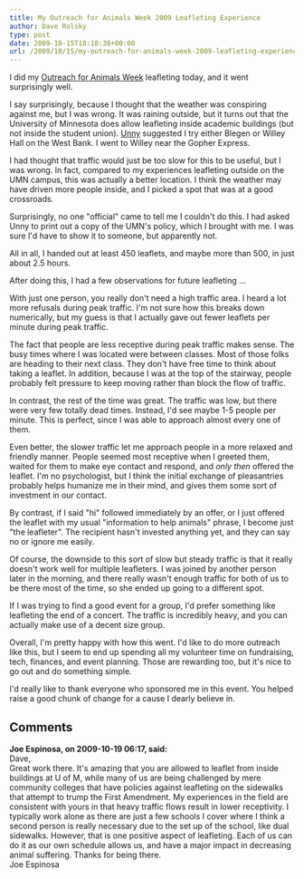 ```yaml
---
title: My Outreach for Animals Week 2009 Leafleting Experience
author: Dave Rolsky
type: post
date: 2009-10-15T18:18:38+00:00
url: /2009/10/15/my-outreach-for-animals-week-2009-leafleting-experience/
---
```


I did my [Outreach for Animals Week][1] leafleting today, and it went surprisingly well.

I say surprisingly, because I thought that the weather was conspiring against me, but I was wrong.
It was raining outside, but it turns out that the University of Minnesota does allow leafleting
inside academic buildings (but not inside the student union). [Unny][2] suggested I try either
Blegen or Willey Hall on the West Bank. I went to Willey near the Gopher Express.

I had thought that traffic would just be too slow for this to be useful, but I was wrong. In fact,
compared to my experiences leafleting outside on the UMN campus, this was actually a better
location. I think the weather may have driven more people inside, and I picked a spot that was at a
good crossroads.

Surprisingly, no one "official" came to tell me I couldn't do this. I had asked Unny to print out a
copy of the UMN's policy, which I brought with me. I was sure I'd have to show it to someone, but
apparently not.

All in all, I handed out at least 450 leaflets, and maybe more than 500, in just about 2.5 hours.

After doing this, I had a few observations for future leafleting ...

With just one person, you really don't need a high traffic area. I heard a lot more refusals during
peak traffic. I'm not sure how this breaks down numerically, but my guess is that I actually gave
out fewer leaflets per minute during peak traffic.

The fact that people are less receptive during peak traffic makes sense. The busy times where I was
located were between classes. Most of those folks are heading to their next class. They don't have
free time to think about taking a leaflet. In addition, because I was at the top of the stairway,
people probably felt pressure to keep moving rather than block the flow of traffic.

In contrast, the rest of the time was great. The traffic was low, but there were very few totally
dead times. Instead, I'd see maybe 1-5 people per minute. This is perfect, since I was able to
approach almost every one of them.

Even better, the slower traffic let me approach people in a more relaxed and friendly manner. People
seemed most receptive when I greeted them, waited for them to make eye contact and respond, and
_only then_ offered the leaflet. I'm no psychologist, but I think the initial exchange of
pleasantries probably helps humanize me in their mind, and gives them some sort of investment in our
contact.

By contrast, if I said "hi" followed immediately by an offer, or I just offered the leaflet with my
usual "information to help animals" phrase, I become just "the leafleter". The recipient hasn't
invested anything yet, and they can say no or ignore me easily.

Of course, the downside to this sort of slow but steady traffic is that it really doesn't work well
for multiple leafleters. I was joined by another person later in the morning, and there really
wasn't enough traffic for both of us to be there most of the time, so she ended up going to a
different spot.

If I was trying to find a good event for a group, I'd prefer something like leafleting the end of a
concert. The traffic is incredibly heavy, and you can actually make use of a decent size group.

Overall, I'm pretty happy with how this went. I'd like to do more outreach like this, but I seem to
end up spending all my volunteer time on fundraising, tech, finances, and event planning. Those are
rewarding too, but it's nice to go out and do something simple.

I'd really like to thank everyone who sponsored me in this event. You helped raise a good chunk of
change for a cause I dearly believe in.

[1]: http://www.firstgiving.com/caa
[2]: http://www.exploreveg.org/do/board.html

## Comments

**Joe Espinosa, on 2009-10-19 06:17, said:**  
Dave,  
Great work there. It's amazing that you are allowed to leaflet from inside buildings at U of M,
while many of us are being challenged by mere community colleges that have policies against
leafleting on the sidewalks that attempt to trump the First Amendment. My experiences in the field
are consistent with yours in that heavy traffic flows result in lower receptivity. I typically work
alone as there are just a few schools I cover where I think a second person is really necessary due
to the set up of the school, like dual sidewalks. However, that is one positive aspect of
leafleting. Each of us can do it as our own schedule allows us, and have a major impact in
decreasing animal suffering. Thanks for being there.  
Joe Espinosa
